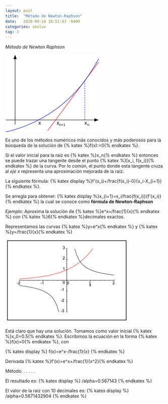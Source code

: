 ```yaml
---
layout: post
title:  "Método de Newton-Raphson"
date:   2020-09-10 18:51:43 -0400
categories: senluv
tag: 3
---
```

*Método de Newton Raphson*

![NR](/assets/images/NR.png)

Es uno de los métodos numéricos más conocidos y más poderosos para la búsqueda de la solución de {% katex %}f(x):=0{% endkatex %}.

Si el valor inicial para la raíz es {% katex %}x_n{% endkatex %} entonces se puede trazar una tangente desde el punto {% katex %}[x_i, f(x_i)]{% endkatex %} de la curva. Por lo común, el punto donde esta tangente cruza al *eje x* representa una aproximación mejorada de la raíz.


La siguiente fórmula:
{% katex display %}f'(x_i)=/frac{f(x_i)-0}{x_i-X_{i+1}}{% endkatex %}.

Se arregla para obtener:
{% katex display %}x_{i+1}=x_i/frac{f(x_i)}{f'(x_i)}{% endkatex %}
la cual se conoce como **fórmula de Newton-Raphson**

*Ejemplo:*
Aproxima la solución de {% katex %}e^x=/frac{1}{x}{% endkatex %} con {% katex %}6{% endkatex %}decimales exactos.

Representamos las curvas 
{% katex %}y=e^x{% endkatex %} y {% katex %}y=/frac{1}{x}{% endkatex %}

![ejm](/assets/images/ejm.png)

Está claro que hay una solución. Tomamos como valor inicial {% katex %}x_0=0.5{% endkatex %}.
Escribimos la ecuación en la forma {% katex %}f(x)=0{% endkatex %}, con 

{% katex display %}
f(x)=e^x-/frac{1}{x}
{% endkatex %}

Derivada {% katex %}f'(x)=e^x+/frac{1}{x^2}{% endkatex %}

Método.
.
.
.
.
.


El resultado es: 
{% katex display %}
/alpha=0.567143
{% endkatex %}

El valor de la raíz con 10 decimales es:
{% katex display %}
/alpha=0.5671432904
{% endkatex %}
